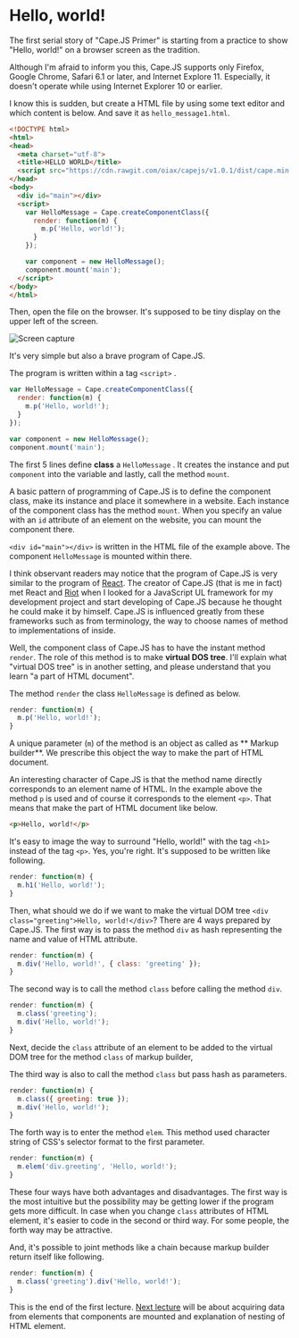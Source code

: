 # Hello, world!

The first serial story of "Cape.JS Primer" is starting from a practice to show "Hello, world!" on a browser screen as the tradition.

<div class="note">
Although I'm afraid to inform you this, Cape.JS supports only Firefox, Google Chrome, Safari 6.1 or later, and Internet Explore 11. Especially, it doesn't operate while using Internet Explorer 10 or earlier.
</div>

I know this is sudden, but create a HTML file by using some text editor and which content is below. And save it as `hello_message1.html`.

```html
<!DOCTYPE html>
<html>
<head>
  <meta charset="utf-8">
  <title>HELLO WORLD</title>
  <script src="https://cdn.rawgit.com/oiax/capejs/v1.0.1/dist/cape.min.js"></script>
</head>
<body>
  <div id="main"></div>
  <script>
    var HelloMessage = Cape.createComponentClass({
      render: function(m) {
        m.p('Hello, world!');
      }
    });

    var component = new HelloMessage();
    component.mount('main');
  </script>
</body>
</html>
```

Then, open the file on the browser. It's supposed to be tiny display on the upper left of the screen.

<div class="block-image">
<img src="/capejs/images/capejs_primer/hello_message1.png" alt="Screen capture">
</div>

It's very simple but also a brave program of Cape.JS.

The program is written within a tag `<script>` .

```javascript
var HelloMessage = Cape.createComponentClass({
  render: function(m) {
    m.p('Hello, world!');
  }
});

var component = new HelloMessage();
component.mount('main');
```

The first 5 lines define **class** a `HelloMessage` . It creates the instance and put `component` into the variable and lastly, call the method `mount`.

A basic pattern of programming of Cape.JS is to define the component class, make its instance and place it somewhere in a website. Each instance of the component class has the method `mount`. When you specify an value with an `id` attribute of an element on the website, you can mount the component there.

`<div id="main"></div>` is written in the HTML file of the example above. The component `HelloMessage` is mounted within there.

<div class="note">
I think observant readers may notice that the program of Cape.JS is very similar to the program of <a href="https://facebook.github.io/react/">React</a>. The creator of Cape.JS (that is me in fact) met React and <a href="https://muut.com/riotjs/">Riot</a> when I looked for a JavaScript UL framework for my development project and start developing of Cape.JS because he thought he could make it by himself. Cape.JS is influenced greatly from these frameworks such as from terminology, the way to choose names of method to implementations of inside.
</div>

Well, the component class of Cape.JS has to have the instant method `render`. The role of this method is to make **virtual DOS tree**. I'll explain what "virtual DOS tree" is in another setting, and please understand that you learn "a part of HTML document".

The method `render` the class `HelloMessage` is defined as below.

```javascript
render: function(m) {
  m.p('Hello, world!');
}
```

A unique parameter (`m`) of the method is an object as called as ** Markup builder**. We prescribe this object the way to make the part of HTML document.

An interesting character of Cape.JS is that the method name directly corresponds to an element name of HTML. In the example above the method `p` is used and of course it corresponds to the element `<p>`. That means that make the part of HTML document like below.

```html
<p>Hello, world!</p>
```

It's easy to image the way to surround "Hello, world!" with the tag `<h1>` instead of the tag `<p>`. Yes, you're right. It's supposed to be written like following.


```javascript
render: function(m) {
  m.h1('Hello, world!');
}
```

Then, what should we do if we want to make the virtual DOM tree `<div class="greeting">Hello, world!</div>`? There are 4 ways prepared by Cape.JS.  The first way is to pass the method `div` as hash representing the name and value of HTML attribute.


```javascript
render: function(m) {
  m.div('Hello, world!', { class: 'greeting' });
}
```

The second way is to call the method `class` before calling the method `div`.

```javascript
render: function(m) {
  m.class('greeting');
  m.div('Hello, world!');
}
```

Next, decide the `class` attribute of an element to be added to the virtual DOM tree for the method `class` of markup builder,

The third way is also to call the method `class` but pass hash as parameters.

```javascript
render: function(m) {
  m.class({ greeting: true });
  m.div('Hello, world!');
}
```

The forth way is to enter the method `elem`. This method used character string of CSS's selector format to the first parameter.


```javascript
render: function(m) {
  m.elem('div.greeting', 'Hello, world!');
}
```

These four ways have both advantages and disadvantages. The first way is the most intuitive but the possibility may be getting lower if the program gets more difficult. In case when you change `class` attributes of HTML element, it's easier to code in the second or third way. For some people, the forth way may be attractive.

And, it's possible to joint methods like a chain because markup builder return itself like following.


```javascript
render: function(m) {
  m.class('greeting').div('Hello, world!');
}
```

This is the end of the first lecture. [Next lecture](../02_custom_attributes_and_nested_elements) will be about acquiring data from elements that components are mounted and explanation of nesting of HTML element.
